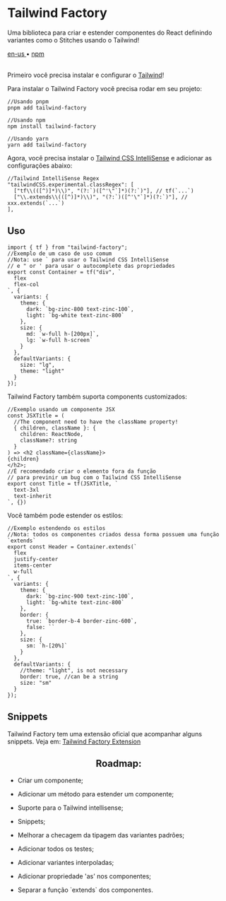 <div valing="top">
  <h1>Tailwind <span>Factory</span></h1>
  <p>Uma biblioteca para criar e estender componentes do React definindo variantes como o Stitches usando o Tailwind!</p>
  <nav>
    <div id="repository-buttons"/>
    <a class="navigation-link disabled" href="https://github.com/L-Marcel/l-marcel/blob/main/README.en-US.md" target="__blank__">
      en-us
    </a>
    <span class="disabled">•</span>
    <a class="navigation-link" href="https://www.npmjs.com/package/tailwind-factory" target="__blank__">
      npm
    </a>
  </nav>
</div>

<br/>

<p>Primeiro você precisa instalar e configurar o <a href="https://tailwindcss.com/docs/installation/" target="__blank__">
Tailwind</a>!</p>

<p>Para instalar o Tailwind Factory você precisa rodar em seu projeto:</p>

<pre><code>//Usando pnpm
pnpm add tailwind-factory

//Usando npm
npm install tailwind-factory

//Usando yarn
yarn add tailwind-factory
</code></pre>

<p>Agora, você precisa instalar o <a href="https://marketplace.visualstudio.com/items?itemName=bradlc.vscode-tailwindcss/" target="__blank__">
Tailwind CSS IntelliSense</a> e adicionar as configurações abaixo:</p>

<pre lang="tsx"><code lang="tsx">//Tailwind IntelliSense Regex
"tailwindCSS.experimental.classRegex": [
  ["tf\\(([^)]*)\\)", "(?:`)([^'\"`]*)(?:`)"], // tf(`...`)
  ["\\.extends\\(([^)]*)\\)", "(?:`)([^'\"`]*)(?:`)"], // xxx.extends(`...`)
],</code></pre>

<h2>Uso</h2>
<pre lang="tsx"><code lang="tsx">import { tf } from "tailwind-factory";
//Exemplo de um caso de uso comum
//Nota: use ` para usar o Tailwind CSS IntelliSense
// e " or ' para usar o autocomplete das propriedades
export const Container = tf("div", `
  flex
  flex-col
`, {
  variants: {
    theme: {
      dark: `bg-zinc-800 text-zinc-100`,
      light: `bg-white text-zinc-800`
    },
    size: {
      md: `w-full h-[200px]`,
      lg: `w-full h-screen`
    }
  },
  defaultVariants: {
    size: "lg",
    theme: "light"
  }
});</code></pre>

<p>Tailwind Factory também suporta components customizados:</p>
<pre lang="tsx"><code lang="tsx">//Exemplo usando um componente JSX
const JSXTitle = (
  //The component need to have the className property!
  { children, className }: { 
    children: ReactNode, 
    className?: string 
  }
) => &lt;h2 className={className}>
{children}
&lt;/h2>;
//É recomendado criar o elemento fora da função
// para previnir um bug com o Tailwind CSS IntelliSense
export const Title = tf(JSXTitle, `
  text-3xl
  text-inherit
`, {})</code></pre>

<p>Você também pode estender os estilos:</p>
<pre lang="tsx"><code lang="tsx">//Exemplo estendendo os estilos
//Nota: todos os componentes criados dessa forma possuem uma função `extends`
export const Header = Container.extends(`
  flex
  justify-center
  items-center
  w-full
`, {
  variants: {
    theme: {
      dark: `bg-zinc-900 text-zinc-100`,
      light: `bg-white text-zinc-800`
    },
    border: {
      true: `border-b-4 border-zinc-600`,
      false: ``
    },
    size: {
      sm: `h-[20%]`
    }
  },
  defaultVariants: {
    //theme: "light", is not necessary
    border: true, //can be a string
    size: "sm"
  }
});</code></pre>

<h2>Snippets</h2>
<p>Tailwind Factory tem uma extensão oficial que acompanhar alguns snippets. Veja em: <a href="https://marketplace.visualstudio.com/items?itemName=l-marcel.tailwind-factory" target="__blank__">
Tailwind Factory Extension</a></p>

<div id="grid">
  <div id="grid-item">
    <h2 align="center">Roadmap:</h2>
    <ul>
      <li id="checked"><p>Criar um componente;</p></li>
      <li id="checked"><p>Adicionar um método para estender um componente;</p></li>
      <li id="checked"><p>Suporte para o Tailwind intellisense;</p></li>
      <li id="checked"><p>Snippets;</p></li>
      <li id="checked"><p>Melhorar a checagem da tipagem das variantes padrões;</p></li>
      <li id="unchecked"><p>Adicionar todos os testes;</p></li>
      <li id="unchecked"><p>Adicionar variantes interpoladas;</p></li>
      <li id="unchecked"><p>Adicionar propriedade 'as' nos componentes;</p></li>
      <li id="unchecked"><p>Separar a função `extends` dos componentes.</p></li>
    </ul>
  </div>
</div>